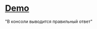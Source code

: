 <h1><a href="https://severusowl.github.io/react-cubes/">Demo</a></h1>

</h2>"В консоли выводится правильный ответ"</h2>
